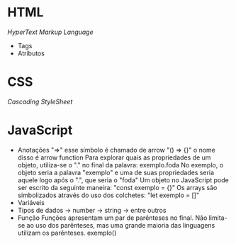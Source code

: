 # HTML

*HyperText Markup Language*

- Tags
- Atributos

# CSS

*Cascading StyleSheet*

# JavaScript
- Anotações
    "=>" esse símbolo é chamado de arrow
    "() => {}" o nome disso é arrow function
    Para explorar quais as propriedades de um objeto, utiliza-se o "." no final da palavra: exemplo.foda
    No exemplo, o objeto seria a palavra "exemplo" e uma de suas propriedades seria aquele logo após o ".", que seria o "foda"
    Um objeto no JavaScript pode ser escrito da seguinte maneira: "const exemplo = {}"
    Os arrays são simbolizados através do uso dos colchetes: "let exemplo = []"
- Variáveis
- Tipos de dados
    -> number
    -> string
    -> entre outros
- Função
Funções apresentam um par de parênteses no final. Não limita-se ao uso dos parênteses, mas uma grande maioria das linguagens utilizam os parênteses.
exemplo()